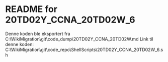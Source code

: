 # README for 20TD02Y_CCNA_20TD02W_6
Denne koden ble eksportert fra C:\WikiMigration\git\code_dump\20TD02Y_CCNA_20TD02W.md
Link til denne koden: C:\WikiMigration\git\code_repo\ShellScripts\20TD02Y_CCNA_20TD02W_6.sh
